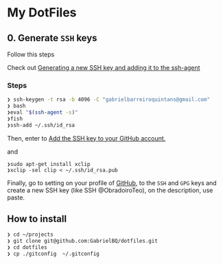 # My DotFiles

## 0. Generate `SSH` keys

Follow this steps

Check out [Generating a new SSH key and adding it to the ssh-agent](https://help.github.com/articles/generating-a-new-ssh-key-and-adding-it-to-the-ssh-agent/)

### Steps

```sh
❯ ssh-keygen -t rsa -b 4096 -C "gabrielbarreiroquintans@gmail.com"
❯ bash
❯eval "$(ssh-agent -s)"
❯fish
❯ssh-add ~/.ssh/id_rsa
```

Then, enter to [Add the SSH key to your GitHub account.](https://help.github.com/articles/adding-a-new-ssh-key-to-your-github-account)

and

```
❯sudo apt-get install xclip
❯xclip -sel clip < ~/.ssh/id_rsa.pub
```

Finally, go to setting on your profile of [GitHub](https://github.com/GabrielBQ), to the `SSH` and `GPG` keys and create a new SSH key (like SSH @ObradoiroTeo),
on the description, use paste.

## How to install

```sh
❯ cd ~/projects
❯ git clone git@github.com:GabrielBQ/dotfiles.git
❯ cd dotfiles
❯ cp ./gitconfig  ~/.gitconfig
```
